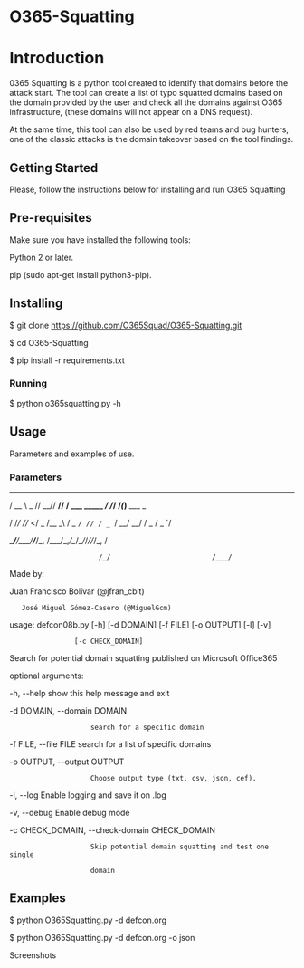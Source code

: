 # O365-Squatting
# Introduction
0365 Squatting is a python tool created to identify that domains before the attack start. The tool can create a list of typo squatted domains based on the domain provided by the user and check all the domains against O365 infrastructure, (these domains will not appear on a DNS request).

At the same time, this tool can also be used by red teams and bug hunters, one of the classic attacks is the domain takeover based on the tool findings.

## Getting Started
Please, follow the instructions below for installing and run O365 Squatting

## Pre-requisites
Make sure you have installed the following tools:

Python 2 or later.

pip (sudo apt-get install python3-pip).

## Installing

$ git clone https://github.com/O365Squad/O365-Squatting.git

$ cd O365-Squatting

$ pip install -r requirements.txt

### Running

$ python o365squatting.py -h

## Usage
Parameters and examples of use.

### Parameters

  ____  ____ ____ ____ ____               __  __  _          
  
 / __ \ _  // __// __// __/__ ___ _____ _/ /_/ /_(_)__  ___ _
 
/ /_/ //_ </ _ \/__ \_\ \/ _ `/ // / _ `/ __/ __/ / _ \/ _ `/

\____/____/\___/____/___/\_, /\___/\_,_/\__/\__/_/_//_/\_, /

                          /_/                         /___/  

  
 

Made by:

Juan Francisco Bolívar (@jfran_cbit)

       José Miguel Gómez-Casero (@MiguelGcm)
       

usage: defcon08b.py [-h] [-d DOMAIN] [-f FILE] [-o OUTPUT] [-l] [-v]

                    [-c CHECK_DOMAIN]

Search for potential domain squatting published on Microsoft Office365

optional arguments:

  -h, --help            show this help message and exit
  
  -d DOMAIN, --domain DOMAIN
  
                        search for a specific domain
                        
  -f FILE, --file FILE  search for a list of specific domains
  
  -o OUTPUT, --output OUTPUT
  
 
                        Choose output type (txt, csv, json, cef).
                        
  -l, --log             Enable logging and save it on <file or domain>.log
  
  -v, --debug           Enable debug mode
  
  -c CHECK_DOMAIN, --check-domain CHECK_DOMAIN
  
                        Skip potential domain squatting and test one single
                        
                        domain

## Examples

$ python O365Squatting.py -d defcon.org

$ python O365Squatting.py -d defcon.org -o json



Screenshots
